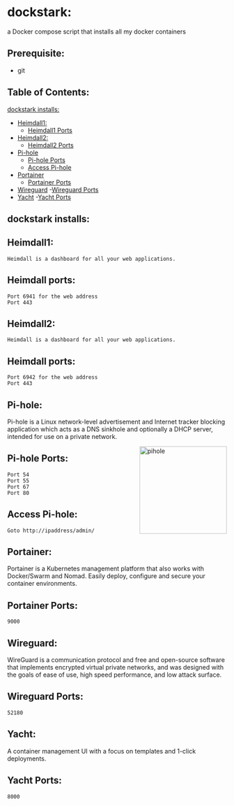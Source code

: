 # dockstark:
a Docker compose script that installs all my docker containers 


## Prerequisite:
 - git


## Table of Contents:

[dockstark installs:](#dockstark-installs)
 - [Heimdall1:](#Heimdall1)
    - [Heimdall1 Ports](#heimdall-ports)
 - [Heimdall2:](#heimdall2)
    - [Heimdall2 Ports](#heimdall-ports-1)
 - [Pi-hole](#pi-hole)
    - [Pi-hole Ports](#pi-hole-ports)
    - [Access Pi-hole](#access-pi-hole)
 - [Portainer](#portainer)
    - [Portainer Ports](#portainer-ports)
 - [Wireguard](#wireguard)
    -[Wireguard Ports](#wireguard-ports)
 - [Yacht](#yacht)
    -[Yacht Ports](#yacht-ports)


## dockstark installs:

## Heimdall1:

```
Heimdall is a dashboard for all your web applications.
```


## Heimdall ports:

```
Port 6941 for the web address
Port 443
```

## Heimdall2:

```
Heimdall is a dashboard for all your web applications.
```


## Heimdall ports:

```
Port 6942 for the web address
Port 443
```

## Pi-hole:

Pi-hole is a Linux network-level advertisement and Internet tracker blocking application which acts as a DNS sinkhole and optionally a DHCP server, intended for use on a private network.

<img align="Right" width="200" img src="https://upload.wikimedia.org/wikipedia/commons/0/00/Pi-hole_Logo.png" alt="pihole"/>

## Pi-hole Ports:

```
Port 54
Port 55
Port 67
Port 80
```

## Access Pi-hole:

```
Goto http://ipaddress/admin/
```

## Portainer:

Portainer is a Kubernetes management platform that also works with Docker/Swarm and Nomad. Easily deploy, configure and secure your container environments.

## Portainer Ports:

```
9000
```

## Wireguard:

WireGuard is a communication protocol and free and open-source software that implements encrypted virtual private networks, and was designed with the goals of ease of use, high speed performance, and low attack surface.

## Wireguard Ports:

```
52180
```

## Yacht:

A container management UI with a focus on templates and 1-click deployments.

## Yacht Ports:

```
8000
```
